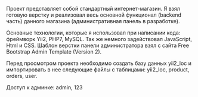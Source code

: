  Проект представляет собой стандартный интернет-магазин. Я взял готовую верстку 
и реализовал весь основной функционал (backend часть) данного магазина (административная 
панель в разработке).

  Основные технологии, которые я использовал при написании кода: фреймворк Yii2, 
PHP7, MySQL. Так же немного задействовал JavaScript, Html и CSS. Шаблон верстки
панели администратора взял с сайта Free Bootstrap Admin Template (Version 2).

Перед просмотром проекта необходимо создать базу данных yii2_loc и импортировать 
в нее следующие файлы с таблицами: yii2_loc, product, orders, user.

Доступ к админке: admin, 123